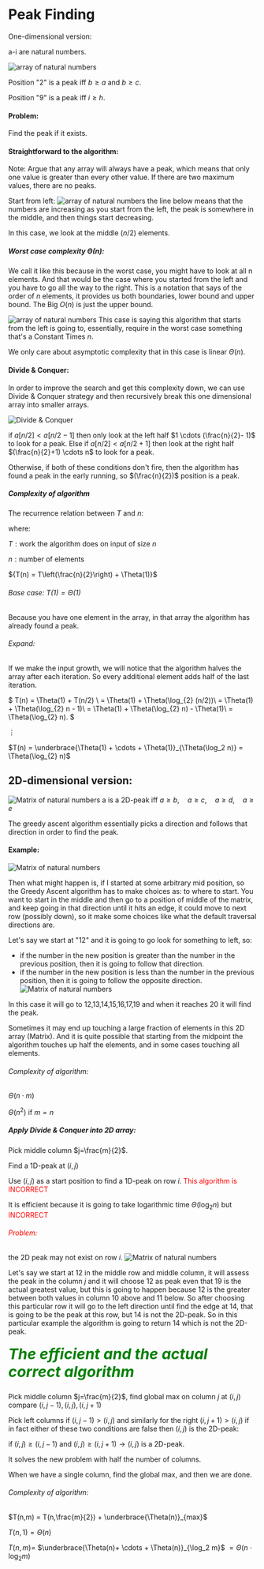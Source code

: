 # Peak Finding

One-dimensional version:

a-i are natural numbers.

![array of natural numbers](array.jpeg)

Position "2" is a peak $\text{iff } b \geq a$ and $b \geq c$.

Position "9" is a peak $\text{iff } i \geq h$.

#### Problem:
Find the peak if it exists.

#### Straightforward to the algorithm:

Note: Argue that any array will always have a peak, which means that only one value is greater than every other value. If there are two maximum values, there are no peaks.

Start from left:
![array of natural numbers](peak4.jpg)
the line below means that the numbers are increasing as you start from the left, the peak is somewhere in the middle, and then things start decreasing.

In this case, we look at the middle ${(n/2)}$ elements.

##### Worst case complexity $\Theta(n)$:
We call it like this because in the worst case, you might have to look at all n elements. And that would be the case where you started from the left and you have to go all the way to the right.
This is a notation that says of the order of $n$ elements, it provides us both boundaries, lower bound and upper bound. The Big $O(n)$ is just the upper bound.

![array of natural numbers](peak5.jpg)
This case is saying this algorithm that starts from the left is going to, essentially, require in the worst case something that's a Constant Times $n$.

We only care about asymptotic complexity that in this case is linear $\Theta(n)$.

#### Divide & Conquer:
In order to improve the search and get this complexity down, we can use Divide & Conquer strategy and then recursively break this one dimensional array into smaller arrays.

![Divide & Conquer](peak6.jpg)

${ \text{if } a[n/2] < a[n/2-1]}$ then only look at the left half $1 \cdots (\frac{n}{2}- 1)$ to look for a peak.
Else ${ \text{if } a[n/2] < a[n/2+1]}$ then look at the right half $(\frac{n}{2}+1) \cdots n$ to look for a peak.

Otherwise, if both of these conditions don't fire, then the algorithm has found a peak in the early running, so $(\frac{n}{2})$ position is a peak.

##### Complexity of algorithm
The recurrence relation between ${T}$ and ${n}$:

${\text{where:}}$

${T: \text{work the algorithm does on input of size}}$ $n$

${n: \text{number of elements}}$

${T(n) = T\left(\frac{n}{2}\right) + \Theta(1)}$

###### Base case: $T(1) = \Theta(1)$
Because you have one element in the array,  in that array the algorithm has already found a peak.

###### Expand:
If we make the input growth, we will notice that the algorithm halves the array after each iteration. So every additional element adds half of the last iteration.

$
T(n) = \Theta(1) + T(n/2) \\
     = \Theta(1) + \Theta(\log_{2} (n/2))\\
     = \Theta(1) + \Theta(\log_{2} n - 1)\\
     = \Theta(1) + \Theta(\log_{2} n) - \Theta(1)\\
     = \Theta(\log_{2} n).
$

$\vdots$

$T(n) = \underbrace{\Theta(1) + \cdots + \Theta(1)}_{\Theta(\log_2 n)} = \Theta(\log_{2} n)$


## 2D-dimensional version:
![Matrix of natural numbers](peak8.jpg)
$\text{a is a 2D-peak iff } a\geq b ,\quad a\geq c ,\quad a\geq d ,\quad a\geq e$

The greedy ascent algorithm essentially picks a direction and follows that direction in order to find the peak.
#### Example:
![Matrix of natural numbers](peak9.jpg)

Then what might happen is, if I started at some arbitrary mid position, so the Greedy Ascent algorithm has to make choices as: to where to start. You want to start in the middle and then go to a position of middle of the matrix, and keep going in that direction until it hits an edge, it could move to next row (possibly down), so it make some choices like what the default traversal directions are.

Let's say we start at "12" and it is going to go look for something to left, so:
- if the number in the new position is greater than the number in the previous position, then it is going to follow that direction.
- if the number in the new position is less than the number in the previous position, then it is going to follow the opposite direction.
![Matrix of natural numbers](peak10.jpg)

In this case it will go to 12,13,14,15,16,17,19 and when it reaches 20 it will find the peak.

Sometimes it may end up touching a large fraction of elements in this 2D array (Matrix). And it is quite possible that starting from the midpoint the algorithm touches up half the elements, and in some cases touching all elements.

###### Complexity of algorithm: 
$\Theta(n \cdot m)$

$\Theta(n^{2}) \text{ if } m={n}$

##### Apply Divide & Conquer into 2D array:
Pick middle column $j=\frac{m}{2}$.

Find a 1D-peak at $(i,j)$

Use $(i,j)$ as a start position to find a 1D-peak on row $i$.
<span style="color:red">This algorithm is INCORRECT</span>

It is efficient because it is going to take logarithmic time $\Theta(\log_{2} n)$ but <span style="color:red">INCORRECT</span>

###### <span style="color:red; font-size:14px">Problem:</span>
the 2D peak may not exist on row $i$.
![Matrix of natural numbers](peak11.jpg)

Let's say we start at 12 in the middle row and middle column, it will assess the peak in the column $j$ and it will choose 12 as peak even that 19 is the actual greatest value, but this is going to happen because $12$ is the greater between both values in column 10 above and 11 below. So after choosing this particular row it will go to the left direction until find the edge at $14$, that is going to be the peak at this row, but $14$ is not the 2D-peak.
So in this particular example the algorithm is going to return $14$ which is not the 2D-peak.

##### <span style="color:green; font-size:30px">The efficient and the actual correct algorithm</span>
Pick middle column $j=\frac{m}{2}$, find global max on column $j$ at $(i,j)$ 
compare $(i,j-1),(i,j),(i,j+1)$

Pick left columns if $(i,j-1) > (i,j)$ and similarly for the right $(i,j+1) > (i,j)$
if in fact either of these two conditions are false then $(i,j)$ is the 2D-peak:

  if $(i,j) \geq (i,j-1)$ and $(i,j) \geq (i,j+1) \rightarrow (i,j)$ is a 2D-peak. 

It solves the new problem with half the number of columns.

When we have a single column, find the global max, and then we are done.
###### Complexity of algorithm: 
$T(n,m) = T(n,\frac{m}{2}) + \underbrace{\Theta(n)}_{max}$

$T(n,1) = \Theta(n)$

$T(n,m)=$ $\underbrace{\Theta(n)+ \cdots + \Theta(n)}_{\log_2 m}$ $=\Theta(n \cdot \log_2 m)$
